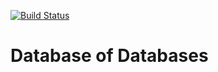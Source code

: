 [![Build Status](https://travis-ci.org/cmu-db/dbdb.io.svg?branch=master)](https://travis-ci.org/cmu-db/dbdb.io)

Database of Databases
=====================

